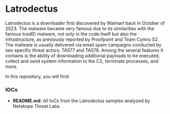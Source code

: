 
# Latrodectus

Latrodectus is a downloader first discovered by Walmart back in October of 2023. The malware became very famous due to its similarities with the famous IcedID malware, not only in the code itself but also the infrastructure, as previously reported by Proofpoint and Team Cymru S2. The malware is usually delivered via email spam campaigns conducted by two specific threat actors: TA577 and TA578. Among the several features it contains is the ability of downloading additional payloads to be executed, collect and send system information to the C2, terminate processes, and more.

In this repository, you will find:

### IOCs
* **README.md**: All IoCs from the Latrodectus samples analyzed by Netskope Threat Labs.